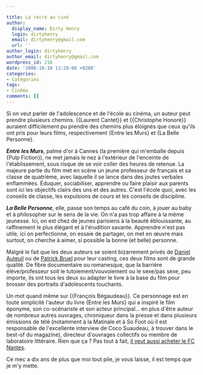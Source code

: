 ```yaml
---

title: La récré au ciné
author:
  display_name: Dirty Henry
  login: dirtyhenry
  email: dirtyhenry@gmail.com
  url: ''
author_login: dirtyhenry
author_email: dirtyhenry@gmail.com
wordpress_id: 218
date: '2008-10-10 13:29:06 +0200'
categories:
- Catégories
tags:
- Cinéma
comments: []
---
```

Si on veut parler de l'adolescence et de l'école au cinéma, un auteur peut prendre plusieurs chemins. {{Laurent Cantet}} et {{Christophe Honoré}} auraient difficilement pu prendre des chemins plus éloignés que ceux qu'ils ont pris pour leurs films, respectivement {Entre les Murs} et {La Belle Personne}.

<b><i>Entre les Murs</i></b>, palme d'or à Cannes (la première qui m'emballe depuis {Pulp Fiction}), ne met jamais le nez à l'extérieur de l'enceinte de l'établissement, sous risque de se voir coller des heures de retenue. La majeure partie du film met en scène un jeune professeur de français et sa classe de quatrième, avec laquelle il se lance dans des joutes verbales enflammées. Éduquer, sociabiliser, apprendre ou faire plaisir aux parents sont ici les objectifs clairs des uns et des autres. C'est l'école quoi, avec les conseils de classe, les expulsions de cours et les conseils de discipline.

<b><i>La Belle Personne</i></b>, elle, passe son temps au café du coin, à jouer au baby et à philosopher sur le sens de la vie. On n'a pas trop affaire à la même jeunesse. Ici, on est chez de jeunes parisiens à la beauté éblouissante, au raffinement le plus élégant et à l'érudition savante. Apprendre n'est pas utile, ici on perfectionne, on essaie de partager, on met en œuvre mais surtout, on cherche à aimer, si possible la bonne (et belle) personne.

Malgré le fait que les deux auteurs se soient bizarrement privés de <a title="Les Sous-Doués" href="http://www.allocine.fr/film/fichefilm_gen_cfilm=40868.html" target="_blank">Daniel Auteuil</a> ou de <a title="P.R.O.F.S." href="http://www.allocine.fr/film/fichefilm_gen_cfilm=38255.html" target="_blank">Patrick Bruel</a> pour leur casting, ces deux films sont de grande qualité. De fibre documentaire ou romanesque, que la barrière élève/professeur soit le tutoiement/vouvoiement ou le sexe/pas sexe, peu importe, ils ont tous les deux su adapter le livre à la base du film pour brosser des portraits d'adolescents touchants.

Un mot quand même sur {{François Bégaudeau}}. Ce personnage est en toute simplicité l'auteur du livre {Entre les Murs} qui a inspiré le film éponyme, son co-scénariste et son acteur principal... en plus d'être auteur de nombreux autres ouvrages, chroniqueur dans la presse et dans plusieurs émissions de télé (notamment à la Matinale et à So Foot où il est responsable de l'excellente interview de Coco Suaudeau, à trouver dans le best-of du magazine), directeur d'ouvrages collectifs ou membre de laboratoire littéraire. Rien que ça ? Pas tout à fait, <a title="Bégaudeau veut acheter le FC Nantes" href="http://www.lemonde.fr/sports/article/2008/10/07/francois-begaudeau-envisage-de-racheter-le-fc-nantes_1104189_3242.html" target="_blank">il veut aussi acheter le FC Nantes</a>.

Ce mec a dix ans de plus que moi tout pile, je vous laisse, il est temps que je m'y mette.
